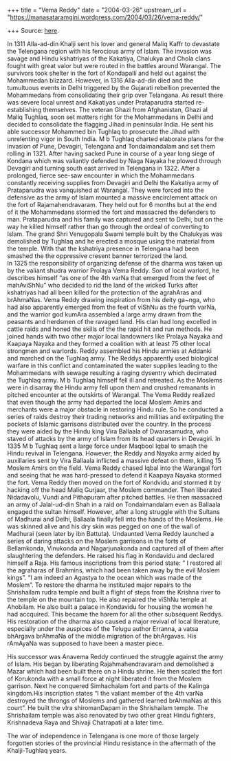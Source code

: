 +++
title = "Vema Reddy"
date = "2004-03-26"
upstream_url = "https://manasataramgini.wordpress.com/2004/03/26/vema-reddy/"

+++
Source: [here](https://manasataramgini.wordpress.com/2004/03/26/vema-reddy/).

In 1311 Alla-ad-din Khalji sent his lover and general Maliq Kaffr to devastate the Telengana region with his ferocious army of Islam. The invasion was savage and Hindu kshatriyas of the Kakatiya, Chalukya and Chola clans fought with great valor but were routed in the battles around Warangal. The survivors took shelter in the fort of Kondapalli and held out against the Mohammedan blizzard. However, in 1316 Alla-ad-din died and the tumultuous events in Delhi triggered by the Gujarati rebellion prevented the Mohammedans from consolidating their grip over Telangana. As result there was severe local unrest and Kakatiyas under Prataparudra started re-establishing themselves. The veteran Ghazi from Afghanistan, Ghazi al Maliq Tughlaq, soon set matters right for the Mohammedans in Delhi and decided to consolidate the flagging Jihad in peninsular India. He sent his able successor Mohammed bin Tughlaq to prosecute the Jihad with unrelenting vigor in South India. M b Tughlaq charted elaborate plans for the invasion of Pune, Devagiri, Telengana and Tondaimandalam and set them rolling in 1321. After having sacked Pune in course of a year long siege of Kondana which was valiantly defended by Naga Nayaka he plowed through Devagiri and turning south east arrived in Telengana in 1322. After a prolonged, fierce see-saw encounter in which the Mohammedans constantly receiving supplies from Devagiri and Delhi the Kakatiya army of Prataparudra was vanquished at Warangal. They were forced into the defensive as the army of Islam mounted a massive encirclement attack on the fort of Rajamahendravaram. They held out for 6 months but at the end of it the Mohammedans stormed the fort and massacred the defenders to man. Prataparudra and his family was captured and sent to Delhi, but on the way he killed himself rather than go through the ordeal of converting to Islam. The grand Shri Venugopala Swami temple built by the Chalukyas was demolished by Tughlaq and he erected a mosque using the material from the temple. With that the kshatriya presence in Telengana had been smashed the the oppressive cresent banner terrorized the land.  
In 1325 the responsibility of organizing defense of the dharma was taken up by the valiant shudra warrior Prolaya Vema Reddy. Son of local warlord, he describes himself “as one of the 4th varNa that emerged from the feet of mahAviShNu” who decided to rid the land of the wicked Turks after kshatriyas had all been killed for the protection of the agrahAras and brAhmaNas. Vema Reddy drawing inspiration from his deity ga\~nga, who had also apparently emerged from the feet of viShNu as the fourth varNa, and the warrior god kumAra assembled a large army drawn from the peasants and herdsmen of the ravaged land. His clan had long excelled in cattle raids and honed the skills of the the rapid hit and run methods. He joined hands with two other major local landowners like Prolaya Nayaka and Kaapaya Nayaka and they formed a coalition with at least 75 other local strongmen and warlords. Reddy assembled his Hindu armies at Addanki and marched on the Tughlaq army. The Reddys apparently used biological warfare in this conflict and contaminated the water supplies leading to the Mohammedans with sewage resulting a raging dysentry which decimated the Tughlaq army. M b Tughlaq himself fell ill and retreated. As the Moslems were in disarray the Hindu army fell upon them and crushed remanants in pitched encounter at the outskirts of Warangal. The Vema Reddy realized that even though the army had departed the local Moslem Amirs and merchants were a major obstacle in restoring Hindu rule. So he conducted a series of raids destroy their trading networks and militias and extirpating the pockets of Islamic garrisons distributed over the country. In the process they were aided by the Hindu king Vira Ballaala of Dwarasamudra, who staved of attacks by the army of Islam from its head quarters in Devagiri. In 1335 M b Tughlaq sent a large force under Maqbool Iqbal to smash the Hindu revival in Telengana. However, the Reddy and Nayaka army aided by auxillaries sent by Vira Ballaala inflicted a massive defeat on them, killing 15 Moslem Amirs on the field. Vema Reddy chased Iqbal into the Warangal fort and seeing that he was hard-pressed to defend it Kaapaya Nayaka stormed the fort. Vema Reddy then moved on the fort of Kondvidu and stormed it by hacking off the head Maliq Gurjaar, the Moslem commander. Then liberated Nidadavolu, Vundi and Pithapuram after pitched battles. He then massacred an army of Jalal-ud-din Shah in a raid on Tondaimandalam even as Ballaala engaged the sultan himself. However, after a long struggle with the Sultans of Madhurai and Delhi, Ballaala finally fell into the hands of the Moslems. He was skinned alive and his dry skin was pegged on one of the wall of Madhurai (seen later by ibn Battuta). Undaunted Vema Reddy launched a series of daring attacks on the Moslem garrisons in the forts of Bellamkonda, Vinukonda and Nagarjunakonda and captured all of them after slaughtering the defenders. He raised his flag in Kondavidu and declared himself a Raja. His famous inscriptions from this period state: ” I restored all the agraharas of Brahmins, which had been taken away by the evil Moslem kings”. “I am indeed an Agastya to the ocean which was made of the Moslem”. To restore the dharma he instituted major repairs to the Shrishailam rudra temple and built a flight of steps from the Krishna river to the temple on the mountain top. He also repaired the viShNu temple at Ahobilam. He also built a palace in Kondavidu for housing the women he had accquired. This became the harem for all the other subsequent Reddys. His restoration of the dharma also caused a major revival of local literature, especially under the auspices of the Telugu author Erranna, a vatsa bhArgava brAhmaNa of the middle migration of the bhArgavas. His rAmAyaNa was supposed to have been a master piece.

His successor was Anavema Reddy continued the struggle against the army of Islam. His began by liberating Rajahmahendravaram and demolished a Mazar which had been built there on a Hindu shrine. He then scaled the fort of Korukonda with a small force at night liberated it from the Moslem garrison. Next he conquered Simhachalam fort and parts of the Kalinga kingdom.His inscription states “I the valiant member of the 4th varNa destroyed the throngs of Moslems and gathered learned brAhmaNas at this court”. He built the vIra shiromanDapam in the Shrishailam temple. The Shrishailam temple was also renovated by two other great Hindu fighters, Krishnadeva Raya and Shivaji Chatrapati at a later time.

The war of independence in Telengana is one more of those largely forgotten stories of the provincial Hindu resistance in the aftermath of the Khalji-Tughlaq years.

